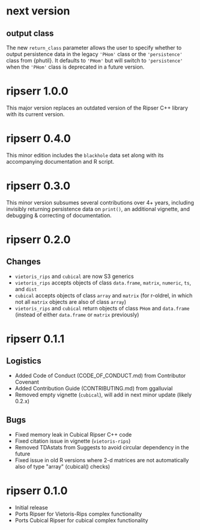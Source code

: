# next version

## output class

The new `return_class` parameter allows the user to specify whether to output persistence data in the legacy `'PHom'` class or the `'persistence'` class from {phutil}.
It defaults to `'PHom'` but will switch to `'persistence'` when the `'PHom'` class is deprecated in a future version.

# ripserr 1.0.0

This major version replaces an outdated version of the Ripser C++ library with its current version.

# ripserr 0.4.0

This minor edition includes the `blackhole` data set along with its accompanying documentation and R script.

# ripserr 0.3.0

This minor version subsumes several contributions over 4+ years, including invisibly returning persistence data on `print()`, an additional vignette, and debugging & correcting of documentation.

# ripserr 0.2.0

## Changes

* `vietoris_rips` and `cubical` are now S3 generics
* `vietoris_rips` accepts objects of class `data.frame`, `matrix`, `numeric`, `ts`, and `dist`
* `cubical` accepts objects of class `array` and `matrix` (for r-oldrel, in which not all `matrix` objects are also of class `array`)
* `vietoris_rips` and `cubical` return objects of class `PHom` and `data.frame` (instead of either `data.frame` or `matrix` previously)

# ripserr 0.1.1

## Logistics

* Added Code of Conduct (CODE_OF_CONDUCT.md) from Contributor Covenant
* Added Contribution Guide (CONTRIBUTING.md) from ggalluvial
* Removed empty vignette (`cubical`), will add in next minor update (likely 0.2.x)

## Bugs

* Fixed memory leak in Cubical Ripser C++ code
* Fixed citation issue in vignette (`vietoris-rips`)
* Removed TDAstats from Suggests to avoid circular dependency in the future
* Fixed issue in old R versions where 2-d matrices are not automatically also of type "array" (cubical() checks)

# ripserr 0.1.0

* Initial release
* Ports Ripser for Vietoris-Rips complex functionality
* Ports Cubical Ripser for cubical complex functionality
